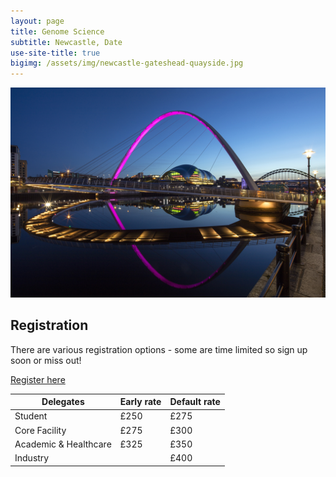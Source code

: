 ```yaml
---
layout: page
title: Genome Science
subtitle: Newcastle, Date
use-site-title: true
bigimg: /assets/img/newcastle-gateshead-quayside.jpg
---
```


![Quayside_at_night_Graeme_Peacock](https://github.com/genomescience-org-uk/website/blob/master/assets/img/Quayside_at_night_Graeme_Peacock.jpg?raw=true)

## Registration

There are various registration options - some are time limited so sign up soon or miss out!

[Register here](https://register.oxfordabstracts.com/event/74773)

| Delegates               | Early rate | Default rate |
|-------------------------|------------|--------------|
| Student                | £250       | £275         |
| Core Facility          | £275       | £300         |
| Academic & Healthcare  | £325       | £350         |
| Industry               |            | £400         |




